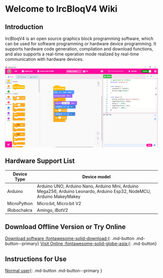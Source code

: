 # Welcome to IrcBloqV4 Wiki

## Introduction

IrcBloqV4 is an open source graphics block programming software, which can be used for software programming or hardware device programming. It supports hardware code generation, compilation and download functions, and also supports a real-time operation mode realized by real-time communication with hardware devices.

<img src="./assets/illustration.png" alt="ircbloqv4"/>

## Hardware Support List

| Device Type | Device model                                                                                                           |
| ----------- | ---------------------------------------------------------------------------------------------------------------------- |
| Arduino     | Arduino UNO, Arduino Nano, Arduino Mini, Arduino Mega256, Arduino Leonardo, Arduino Esp32, NodeMCU, Arduino MakeyMakey |
| MicroPython | Micro:bit, Micro:bit V2                                                                                                |
|iRobochakra  | Amingo, iBotV2                                                                                                         |

## Download Offline Version or Try Online

[Download software :fontawesome-solid-download:](./wiki/download-software.md){: .md-button  .md-button--primary} [Visit Online :fontawesome-solid-globe-asia:](visit-online-version.md){: .md-button}

## Instructions for Use

[Normal user](normal-user/quick-start.md){: .md-button .md-button--primary }
